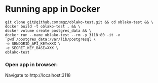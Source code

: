 # Running app in Docker
```
git clone git@github.com:mgz/oblako-test.git && cd oblako-test && \
docker build -t oblako-test . && \
docker volume create postgres_data && \
docker run --name oblako-test --rm -p 3118:80 -it -v `pwd`/postgres_data:/var/lib/postgresql \
-e SENDGRID_API_KEY=XXX \
-e SECRET_KEY_BASE=XXX \
oblako-test
```
### Open app in browser:
Navigate to http://localhost:3118